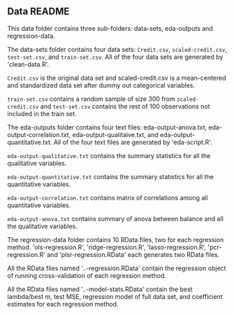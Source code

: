 ## Data README

This data folder contains three sub-folders: data-sets, eda-outputs and regression-data.

The data-sets folder contains four data sets: `Credit.csv`, `scaled-credit.csv`, `test-set.csv`, and `train-set.csv`. All of the four data sets are generated by 'clean-data.R'.

   `Credit.csv` is the original data set and scaled-credit.csv is a mean-centered and standardized data set after dummy out categorical variables.
	
   `train-set.csv` contains a random sample of size 300 from `scaled-credit.csv` and `test-set.csv` contains the rest of 100 observations not included in the train set. 

The eda-outputs folder contains four text files: eda-output-anova.txt, eda-output-correlation.txt, eda-output-qualitaive.txt, and eda-output-quantitative.txt. All of the four text files are generated by 'eda-script.R'.

   `eda-output-qualitative.txt` contains the summary statistics for all the qualitative variables.

   `eda-output-quantitative.txt` contains the summary statistics for all the quantitative variables.
	
   `eda-output-correlation.txt` contains matrix of correlations among all quantitative variables.

   `eda-output-anova.txt` contains summary of anova between balance and all the qualitative variables.

The regression-data folder contains 10 RData files, two for each regression method. 'ols-regression.R', 'ridge-regression.R', 'lasso-regression.R', 'pcr-regression.R' and 'plsr-regression.RData' each generates two RData files. 

   All the RData files named '..-regression.RData' contain the regression object of running cross-validation of each regression method.

   All the RData files named '..-model-stats.RData' contain the best lambda/best m, test MSE, regression model of full data set, and coefficient estimates for each regression method.  
  
